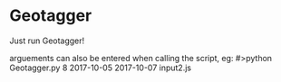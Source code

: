 # Geotagger
Just run Geotagger!

arguements can also be entered when calling the script, eg: 
#>python Geotagger.py 8 2017-10-05 2017-10-07 input2.js
